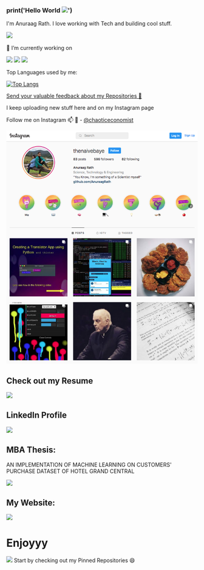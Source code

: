 ### print('Hello World <img src="https://raw.githubusercontent.com/MartinHeinz/MartinHeinz/master/wave.gif" width="30px">')

I'm Anuraag Rath. I love working with Tech and building cool stuff.

<img src= "https://media.giphy.com/media/836HiJc7pgzy8iNXCn/giphy.gif" width="230px">


🔭 I’m currently working on 

<img src="https://media.giphy.com/media/gutZ5Pm6Xl62eIf5RZ/giphy.gif" width="230px"> <img src="https://media.giphy.com/media/7c8QeB0VMddFOuu4iR/giphy.gif" width="230px"> <img src="https://media.giphy.com/media/l4pTsNgkamxfk2ZLq/giphy.gif" width="220px"> 




Top Languages used by me:

[![Top Langs](https://github-readme-stats.vercel.app/api/top-langs/?username=AnuraagRath&layout=compact&theme=synthwave)](https://github.com/AnuraagRath/github-readme-stats)

  [Send your valuable feedback about my Repositories 💬](https://support.github.com/contact/feedback?category=profile&subject=Profile+README)



I keep uploading new stuff here and on my Instagram page

Follow me on Instagram 📫 💬  - [@chaoticeconomist](https://www.instagram.com/chaoticeconomist)

![instagram](insta.png)

## Check out my Resume

[<img src = "https://media.giphy.com/media/emHFjFhg9Ha0wQjihU/giphy.gif" width="500 px">](https://rathanuraag.000webhostapp.com/AnuraagRathResume.pdf)

## LinkedIn Profile

[<img src = "https://media.giphy.com/media/1AdZbGktpdj3M81HtK/giphy.gif" width="500 px">](https://www.linkedin.com/in/AnuraagRath)

## MBA Thesis:
AN IMPLEMENTATION OF MACHINE LEARNING 
ON CUSTOMERS' PURCHASE DATASET 
OF HOTEL GRAND CENTRAL

[<img src = "https://media.giphy.com/media/5dYeglPmPC5lL7xYhs/giphy.gif" width="500 px">](https://rathanuraag.000webhostapp.com/Anuraag%20Rath%20MBA%20Dissertation.pdf)

## My Website:
[<img src = "https://media.giphy.com/media/SpopD7IQN2gK3qN4jS/giphy.gif" width="400 px">](https://cutt.ly/QHdQ8XR)

# Enjoyyy

<img src = "https://media.giphy.com/media/BemKqR9RDK4V2/giphy.gif">
Start by checking out my Pinned Repositories 😄 


<!--
**AnuraagRath/AnuraagRath** is a ✨ _special_ ✨ repository because its `README.md` (this file) appears on your GitHub profile.
"
Here are some ideas to get you started:

- 🔭 I’m currently working on ...
- 🌱 I’m currently learning ...
- 👯 I’m looking to collaborate on ...
- 🤔 I’m looking for help with ...
- 💬 Ask me about ...
- 📫 How to reach me: ...
- 😄 Pronouns: ...
- ⚡ Fun fact: ...
-->
